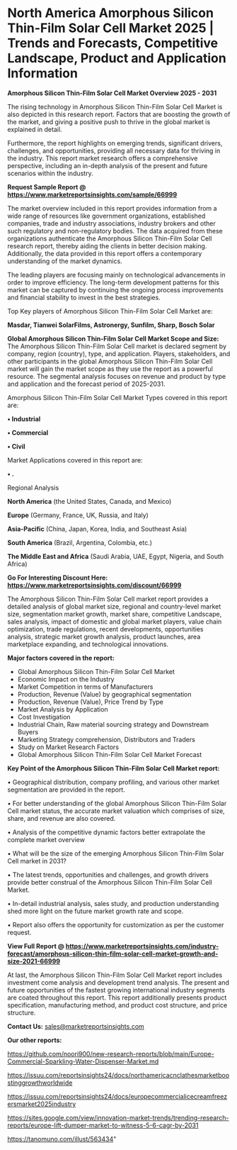 # North America Amorphous Silicon Thin-Film Solar Cell Market 2025 | Trends and Forecasts, Competitive Landscape, Product and Application Information

<Strong> Amorphous Silicon Thin-Film Solar Cell Market Overview 2025 - 2031</strong>

The rising technology in Amorphous Silicon Thin-Film Solar Cell Market is also depicted in this research report. Factors that are boosting the growth of the market, and giving a positive push to thrive in the global market is explained in detail.

Furthermore, the report highlights on emerging trends, significant drivers, challenges, and opportunities, providing all necessary data for thriving in the industry. This report market research offers a comprehensive perspective, including an in-depth analysis of the present and future scenarios within the industry.

<strong>Request Sample Report @ <a href=https://www.marketreportsinsights.com/sample/66999>https://www.marketreportsinsights.com/sample/66999</a></strong>

The market overview included in this report provides information from a wide range of resources like government organizations, established companies, trade and industry associations, industry brokers and other such regulatory and non-regulatory bodies. The data acquired from these organizations authenticate the Amorphous Silicon Thin-Film Solar Cell research report, thereby aiding the clients in better decision making. Additionally, the data provided in this report offers a contemporary understanding of the market dynamics.

The leading players are focusing mainly on technological advancements in order to improve efficiency. The long-term development patterns for this market can be captured by continuing the ongoing process improvements and financial stability to invest in the best strategies.

Top Key players of Amorphous Silicon Thin-Film Solar Cell Market are:

<strong>Masdar, Tianwei SolarFilms, Astronergy, Sunfilm, Sharp, Bosch Solar</strong>

<strong><b>Global Amorphous Silicon Thin-Film Solar Cell Market Scope and Size:</b></strong>
The Amorphous Silicon Thin-Film Solar Cell market is declared segment by company, region (country), type, and application. Players, stakeholders, and other participants in the global Amorphous Silicon Thin-Film Solar Cell market will gain the market scope as they use the report as a powerful resource. The segmental analysis focuses on revenue and product by type and application and the forecast period of 2025-2031.

Amorphous Silicon Thin-Film Solar Cell Market Types covered in this report are:

<strong>• Industrial

• Commercial

• Civil</strong>

Market Applications covered in this report are:

<strong>• .</strong> 

Regional Analysis

<strong>North America</strong> (the United States, Canada, and Mexico)

<strong>Europe</strong> (Germany, France, UK, Russia, and Italy)

<strong>Asia-Pacific</strong> (China, Japan, Korea, India, and Southeast Asia)

<strong>South America</strong> (Brazil, Argentina, Colombia, etc.)

<strong>The Middle East and Africa</strong> (Saudi Arabia, UAE, Egypt, Nigeria, and South Africa)

<strong>Go For Interesting Discount Here: <a href=https://www.marketreportsinsights.com/discount/66999>https://www.marketreportsinsights.com/discount/66999</a></strong>

The Amorphous Silicon Thin-Film Solar Cell market report provides a detailed analysis of global market size, regional and country-level market size, segmentation market growth, market share, competitive Landscape, sales analysis, impact of domestic and global market players, value chain optimization, trade regulations, recent developments, opportunities analysis, strategic market growth analysis, product launches, area marketplace expanding, and technological innovations.

<strong><b>Major factors covered in the report:</b></strong>
<ul>
  <li>Global Amorphous Silicon Thin-Film Solar Cell Market </li>
  <li>Economic Impact on the Industry</li>
  <li>Market Competition in terms of Manufacturers</li>
  <li>Production, Revenue (Value) by geographical segmentation</li>
  <li>Production, Revenue (Value), Price Trend by Type</li>
  <li>Market Analysis by Application</li>
  <li>Cost Investigation</li>
  <li>Industrial Chain, Raw material sourcing strategy and Downstream Buyers</li>
  <li>Marketing Strategy comprehension, Distributors and Traders</li>
  <li>Study on Market Research Factors</li>
  <li>Global Amorphous Silicon Thin-Film Solar Cell Market Forecast</li>
</ul>

<strong><b>Key Point of the Amorphous Silicon Thin-Film Solar Cell Market report:</b></strong>

• Geographical distribution, company profiling, and various other market segmentation are provided in the report.

• For better understanding of the global Amorphous Silicon Thin-Film Solar Cell market status, the accurate market valuation which comprises of size, share, and revenue are also covered.

• Analysis of the competitive dynamic factors better extrapolate the complete market overview

• What will be the size of the emerging Amorphous Silicon Thin-Film Solar Cell market in 2031?

• The latest trends, opportunities and challenges, and growth drivers provide better construal of the Amorphous Silicon Thin-Film Solar Cell Market.

• In-detail industrial analysis, sales study, and production understanding shed more light on the future market growth rate and scope.

• Report also offers the opportunity for customization as per the customer request.

<strong><b>View Full Report @ <a href=https://www.marketreportsinsights.com/industry-forecast/amorphous-silicon-thin-film-solar-cell-market-growth-and-size-2021-66999>https://www.marketreportsinsights.com/industry-forecast/amorphous-silicon-thin-film-solar-cell-market-growth-and-size-2021-66999</a></b></strong>


At last, the Amorphous Silicon Thin-Film Solar Cell Market report includes investment come analysis and development trend analysis. The present and future opportunities of the fastest growing international industry segments are coated throughout this report. This report additionally presents product specification, manufacturing method, and product cost structure, and price structure.

<strong>Contact Us:</strong>
sales@marketreportsinsights.com

<strong>Our other reports:</strong>

<a href=https://github.com/noori900/new-research-reports/blob/main/Europe-Commercial-Sparkling-Water-Dispenser-Market.md>https://github.com/noori900/new-research-reports/blob/main/Europe-Commercial-Sparkling-Water-Dispenser-Market.md</a>

<a href=https://issuu.com/reportsinsights24/docs/northamericacnclathesmarketboostinggrowthworldwide>https://issuu.com/reportsinsights24/docs/northamericacnclathesmarketboostinggrowthworldwide</a>

<a href=https://issuu.com/reportsinsights24/docs/europecommercialicecreamfreezersmarket2025industry>https://issuu.com/reportsinsights24/docs/europecommercialicecreamfreezersmarket2025industry</a>

<a href=https://sites.google.com/view/innovation-market-trends/trending-research-reports/europe-lift-dumper-market-to-witness-5-6-cagr-by-2031>https://sites.google.com/view/innovation-market-trends/trending-research-reports/europe-lift-dumper-market-to-witness-5-6-cagr-by-2031</a>

<a href=https://tanomuno.com/illust/563434>https://tanomuno.com/illust/563434</a>"
